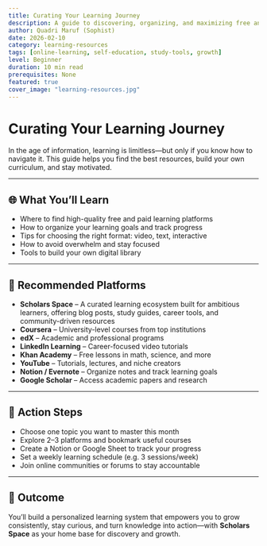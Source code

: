 ```yaml
---
title: Curating Your Learning Journey  
description: A guide to discovering, organizing, and maximizing free and paid learning resources across the web—including Scholars Space.  
author: Quadri Maruf (Sophist)  
date: 2026-02-10  
category: learning-resources  
tags: [online-learning, self-education, study-tools, growth]  
level: Beginner  
duration: 10 min read  
prerequisites: None  
featured: true  
cover_image: "learning-resources.jpg"  
---
```


# Curating Your Learning Journey

In the age of information, learning is limitless—but only if you know how to navigate it. This guide helps you find the best resources, build your own curriculum, and stay motivated.

---

## 🌐 What You’ll Learn

- Where to find high-quality free and paid learning platforms  
- How to organize your learning goals and track progress  
- Tips for choosing the right format: video, text, interactive  
- How to avoid overwhelm and stay focused  
- Tools to build your own digital library  

---

## 🧰 Recommended Platforms

- **Scholars Space** – A curated learning ecosystem built for ambitious learners, offering blog posts, study guides, career tools, and community-driven resources  
- **Coursera** – University-level courses from top institutions  
- **edX** – Academic and professional programs  
- **LinkedIn Learning** – Career-focused video tutorials  
- **Khan Academy** – Free lessons in math, science, and more  
- **YouTube** – Tutorials, lectures, and niche creators  
- **Notion / Evernote** – Organize notes and track learning goals  
- **Google Scholar** – Access academic papers and research  

---

## 🧭 Action Steps

- Choose one topic you want to master this month  
- Explore 2–3 platforms and bookmark useful courses  
- Create a Notion or Google Sheet to track your progress  
- Set a weekly learning schedule (e.g. 3 sessions/week)  
- Join online communities or forums to stay accountable  

---

## 🎯 Outcome

You’ll build a personalized learning system that empowers you to grow consistently, stay curious, and turn knowledge into action—with **Scholars Space** as your home base for discovery and growth.
